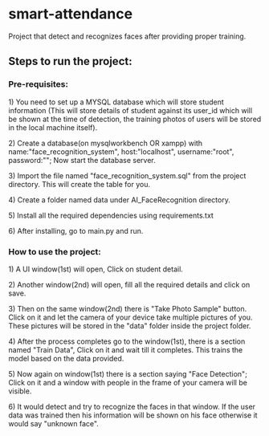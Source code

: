 # smart-attendance

Project that detect and recognizes faces after providing proper training.

<h2>Steps to run the project:</h2>
<h3>Pre-requisites:</h3>
<p>1) You need to set up a MYSQL database which will store student information (This will store details of student against its user_id which will be shown at the time of detection, the training photos of users will be stored in the local machine itself).</p>
<p>2) Create a database(on mysqlworkbench OR xampp) with name:"face_recognition_system", host:"localhost", username:"root", password:""; Now start the database server.</p>
<p>3) Import the file named "face_recognition_system.sql" from the project directory. This will create the table for you.</p>
<p>4) Create a folder named data under AI_FaceRecognition directory.</p>
<p>5) Install all the required dependencies using requirements.txt</p>
<p>6) After installing, go to main.py and run.</p>
<h3>How to use the project:</h3>
<p>1) A UI window(1st) will open, Click on student detail.</p>
<p>2) Another window(2nd) will open, fill all the required details and click on save.</p>
<p>3) Then on the same window(2nd) there is "Take Photo Sample" button. Click on it and let the camera of your device take multiple pictures of you. These pictures will be stored in the "data" folder inside the project folder.</p>
<p>4) After the process completes go to the window(1st), there is a section named "Train Data", Click on it and wait till it completes. This trains the model based on the data provided.</p>
<p>5) Now again on window(1st) there is a section saying "Face Detection"; Click on it and a window with people in the frame of your camera will be visible.</p>
<p>6) It would detect and try to recognize the faces in that window. If the user data was trained then his information will be shown on his face otherwise it would say "unknown face".</p>
